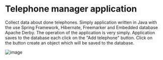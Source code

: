 # Telephone manager application
Collect data about done telephones. Simply application written in Java with the use Spring Framework, Hibernate, Freemarker and Embedded database Apache Derby.
The operation of the application is very simply. Application saves to the database each click on the "Add telephone" button. 
Click on the button create an object which will be saved to the database.

![image](https://user-images.githubusercontent.com/37013473/56573949-6ab7c500-65c2-11e9-8a96-3d9134f154bf.png)
